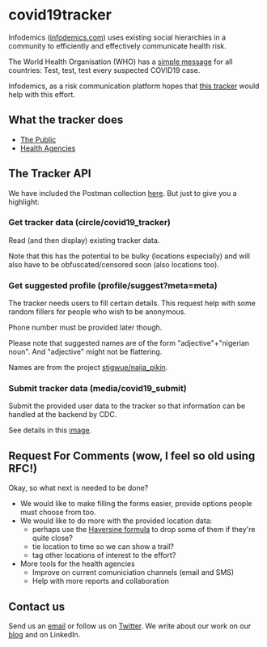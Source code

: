# covid19tracker

Infodemics ([infodemics.com](https://infodemics.com)) uses existing social hierarchies in a community to efficiently and effectively communicate health risk.

The World Health Organisation (WHO) has a [simple message](https://twitter.com/WHO/status/1239581568101945348) for all countries: Test, test, test every suspected COVID19 case.

Infodemics, as a risk communication platform hopes that [this tracker](https://infodemics.com/covid19tracker) would help with this effort.

## What the tracker does

* [The Public](/img/covid19tracker-user-germinal.gif)
* [Health Agencies](/img/covid19tracker-admin.gif)

## The Tracker API

We have included the Postman collection [here](Infodemics-COVID19-Tracker.postman_collection.json). But just to give you a highlight:

### Get tracker data (circle/covid19_tracker)
Read (and then display) existing tracker data.

Note that this has the potential to be bulky (locations especially) and will also have to be obfuscated/censored soon (also locations too).

### Get suggested profile (profile/suggest?meta=meta)
The tracker needs users to fill certain details. This request help with some random fillers for people who wish to be anonymous.

Phone number must be provided later though.

Please note that suggested names are of the form "adjective"+"nigerian noun". And "adjective" might not be flattering.

Names are from the project [stigwue/naija_pikin](https://github.com/stigwue/naija_pikin).

### Submit tracker data (media/covid19_submit)
Submit the provided user data to the tracker so that information can be handled at the backend by CDC.

See details in this [image](/img/covid19_submit.png).


## Request For Comments (wow, I feel so old using RFC!)
Okay, so what next is needed to be done?

* We would like to make filling the forms easier, provide options people must choose from too.
* We would like to do more with the provided location data:
	* perhaps use the [Haversine formula](https://en.wikipedia.org/wiki/Haversine_formula) to drop some of them if they're quite close?
	* tie location to time so we can show a trail?
	* tag other locations of interest to the effort?
* More tools for the health agencies
	* Improve on current comuniciation channels (email and SMS)
	* Help with more reports and collaboration

## Contact us
Send us an [email](mailto:info@infodemics.com) or follow us on [Twitter](https://twitter.com/infodemics1). We write about our work on our [blog](https://infodemics.com/blog) and on LinkedIn.
